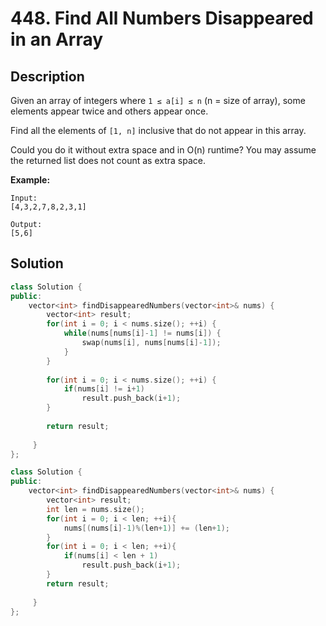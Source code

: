 # 448. Find All Numbers Disappeared in an Array

## Description

Given an array of integers where `1 ≤ a[i] ≤ n` (n = size of array), some elements appear twice and others appear once.

Find all the elements of `[1, n]` inclusive that do not appear in this array.

Could you do it without extra space and in O(n) runtime? You may assume the returned list does not count as extra space.

**Example:**

```
Input:
[4,3,2,7,8,2,3,1]

Output:
[5,6]
```

## Solution

```cpp
class Solution {
public:
    vector<int> findDisappearedNumbers(vector<int>& nums) {
        vector<int> result;
        for(int i = 0; i < nums.size(); ++i) {
            while(nums[nums[i]-1] != nums[i]) {
                swap(nums[i], nums[nums[i]-1]);
            }
        }
        
        for(int i = 0; i < nums.size(); ++i) {
            if(nums[i] != i+1)
                result.push_back(i+1);
        }
        
        return result;
        
     }
};
```

```cpp
class Solution {
public:
    vector<int> findDisappearedNumbers(vector<int>& nums) {
        vector<int> result;
        int len = nums.size();
        for(int i = 0; i < len; ++i){
            nums[(nums[i]-1)%(len+1)] += (len+1);
        }    
        for(int i = 0; i < len; ++i){
            if(nums[i] < len + 1)
                result.push_back(i+1);
        }
        return result;
        
     }
};
```
